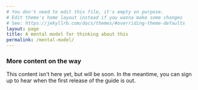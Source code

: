 ```yaml
---
# You don't need to edit this file, it's empty on purpose.
# Edit theme's home layout instead if you wanna make some changes
# See: https://jekyllrb.com/docs/themes/#overriding-theme-defaults
layout: page
title: A mental model for thinking about this
permalink: /mental-model/
---
```


### More content on the way

This content isn't here yet, but will be soon. In the meantime, you can sign up to hear when the first release of the guide is out.
